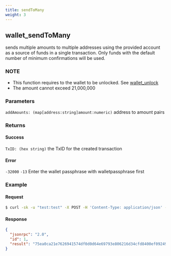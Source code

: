 ```yaml
---
title: sendToMany 
weight: 3
---
```


## wallet_sendToMany
sends multiple amounts to multiple addresses using the provided account as a source of funds in a single transaction.  Only funds with the default number of minimum confirmations will be used.

### NOTE
* This function requires to the wallet to be unlocked.  See [wallet_unlock](../wallet_unlock/)
* The amount cannot exceed 21,000,000

### Parameters
`addAmounts: (map[address:string]amount:numeric)`  address to amount pairs

### Returns
#### Success
`TxID: (hex string)` the TxID for the created transaction

#### Error 
 `-32000` 
    `-13` Enter the wallet passphrase with walletpassphrase first


### Example
#### Request
```sh
$ curl -sk -u "test:test" -X POST -H 'Content-Type: application/json' --data '{"jsonrpc":"1.0","method":"wallet_sendToMany","params":[{"TmVLfSPy3NZY1uDjJka92hqpPJR9k2XztQb":0.9, "TmR1kwdfb6pyQRNoJJMU2M62qEqJzqXPNBw":0.99} ],"id":1}' http://127.0.0.1:8130/api |jq .

```

#### Response
```json
{
  "jsonrpc": "2.0",
  "id": 1,
  "result": "75ea0ca21e7626941574df0d0d64e69793e806216d34cfd8400ef09249fc44c7"
}
```